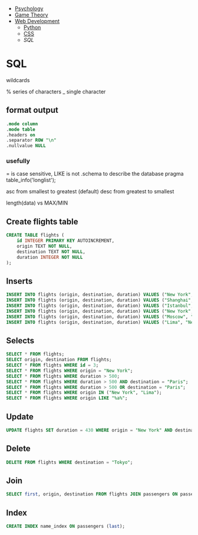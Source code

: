 <!-- Top Navigation -->
* [Psychology](/psycholgy.md)
* [Game Theory](/game_theory.md)
* [Web Development](/web-dev.md)
    * [Python](/wd-python.md)
    * [CSS](/wd-css-notes.md)
    * *SQL*

# SQL

wildcards

% series of characters
_ single character

## format output

```sql
.mode column
.mode table
.headers on
.separator ROW "\n"
.nullvalue NULL
```

### usefully

= is case sensitive, LIKE is not
.schema to describe the database
pragma table_info('longlist');

asc from smallest to greatest (default)
desc from greatest to smallest

length(data) vs MAX/MIN


## Create flights table
```sql
CREATE TABLE flights (
    id INTEGER PRIMARY KEY AUTOINCREMENT,
    origin TEXT NOT NULL,
    destination TEXT NOT NULL,
    duration INTEGER NOT NULL
);
```

## Inserts

```sql
INSERT INTO flights (origin, destination, duration) VALUES ("New York", "London", 415);
INSERT INTO flights (origin, destination, duration) VALUES ("Shanghai", "Paris", 760);
INSERT INTO flights (origin, destination, duration) VALUES ("Istanbul", "Tokyo", 700);
INSERT INTO flights (origin, destination, duration) VALUES ("New York", "Paris", 435);
INSERT INTO flights (origin, destination, duration) VALUES ("Moscow", "Paris", 245);
INSERT INTO flights (origin, destination, duration) VALUES ("Lima", "New York", 455);
```

## Selects

```sql
SELECT * FROM flights;
SELECT origin, destination FROM flights;
SELECT * FROM flights WHERE id = 3;
SELECT * FROM flights WHERE origin = "New York";
SELECT * FROM flights WHERE duration > 500;
SELECT * FROM flights WHERE duration > 500 AND destination = "Paris";
SELECT * FROM flights WHERE duration > 500 OR destination = "Paris";
SELECT * FROM flights WHERE origin IN ("New York", "Lima");
SELECT * FROM flights WHERE origin LIKE "%a%";
```

## Update

```sql
UPDATE flights SET duration = 430 WHERE origin = "New York" AND destination = "London";
```

## Delete

```sql
DELETE FROM flights WHERE destination = "Tokyo";
```

## Join

```sql
SELECT first, origin, destination FROM flights JOIN passengers ON passengers.flight_id = flights.id;
```

## Index

```sql
CREATE INDEX name_index ON passengers (last);
```

